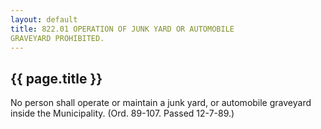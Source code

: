 ```yaml
---
layout: default 
title: 822.01 OPERATION OF JUNK YARD OR AUTOMOBILE
GRAVEYARD PROHIBITED.
---
```


{{ page.title }}
----------------

No person shall operate or maintain a junk yard, or automobile graveyard
inside the Municipality. (Ord. 89-107. Passed 12-7-89.)
